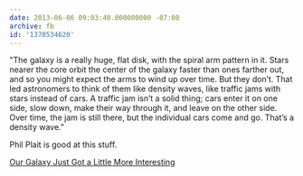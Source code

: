 ```yaml
---
date: 2013-06-06 09:03:40.000000000 -07:00
archive: fb
id: '1370534620'
---
```


"The galaxy is a really huge, flat disk, with the spiral arm pattern in it. Stars nearer the core orbit the center of the galaxy faster than ones farther out, and so you might expect the arms to wind up over time. But they don’t. That led astronomers to think of them like density waves, like traffic jams with stars instead of cars. A traffic jam isn’t a solid thing; cars enter it on one side, slow down, make their way through it, and leave on the other side. Over time, the jam is still there, but the individual cars come and go. That’s a density wave."

Phil Plait is good at this stuff.

[Our Galaxy Just Got a Little More Interesting]([Link](http://www.slate.com/blogs/bad_astronomy/2013/06/06/milky_way_galaxy_two_new_discoveries_about_its_spiral_arms.html))
